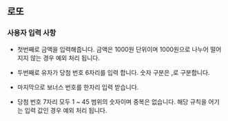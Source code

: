 ## 로또

### 사용자 입력 사항

- 첫번째로 금액을 입력해줍니다. 금액은 1000원 단위이며 1000원으로 나누어 떨어지지 않는 경우 예외 처리 됩니다.


- 두번째로 유자가 당첨 번호 6자리를 입력 합니다. 숫자 구분은 ,로 구분합니다.


- 마지막으로 보너스 번호를 한자리 입력 받습니다.


- 당첨 번호 7자리 모두 1 ~ 45 범위의 숫자이며 중복은 없습니다. 해당 규칙을 어기는 입력 값인 경우 예외 처리 됩니다.


